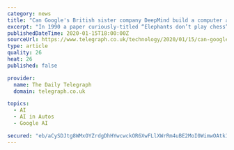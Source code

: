 ```yaml
---
category: news
title: "Can Google's British sister company DeepMind build a computer as smart as the human brain?"
excerpt: "In 1990 a paper curiously-titled “Elephants don’t play chess”, published by Australian roboticist Rodney Brooks, ushered in the idea that artificial intelligence could become smarter by learning ... Some of its AI is also being used in the self-driving cars of Waymo, a division of DeepMind's parent company Alphabet."
publishedDateTime: 2020-01-15T18:00:00Z
sourceUrl: https://www.telegraph.co.uk/technology/2020/01/15/can-googles-british-sister-company-deepmind-build-computer-smart/
type: article
quality: 26
heat: 26
published: false

provider:
  name: The Daily Telegraph
  domain: telegraph.co.uk

topics:
  - AI
  - AI in Autos
  - Google AI

secured: "eb/aCySDJtg8WMxOYZrdgDhHYwcwckOR6XwFLlXWrRm4uBE2MoI0WimwOAtk1j4y9tv6S438ngdQ5xiWg9kJFQIOKNVNsUkPE4H9g5L8yXmp8S8hs+RI5oT0UmjOvJlu88rvX7mIjazghzFeFcSaHD+lb70dDNxeofY4RDK8yimU/N5W1p/brSaCHUv0prxfw+CEgkXQc2xE7YuPUNBhJX9x7AZONIy4NVmSVchkUOQ17liIFkwTXHUSfq8Vy1BK8O0HfDTtebzEYn0JmBqf7RLRIqvbKMq4fQTdbX7hkI0ucbFl/NYY2dGF8OxpLVOj/oeK/l7MU0ECGf7NzNokvEiZ1xqum8U+NcBf1g1eZwOso3umb5devYI4jKqabZqEAkx9l+xR35kRTjcu5FMKA44cCAabxk3jPDs7zNb9RfobG4+fdVTHXBLP54fhuz1Kh6DfHaKJbOwIhMtNpO8UjQ==;kdR4lCgfpcGmf2bT5TwRGw=="
---
```


